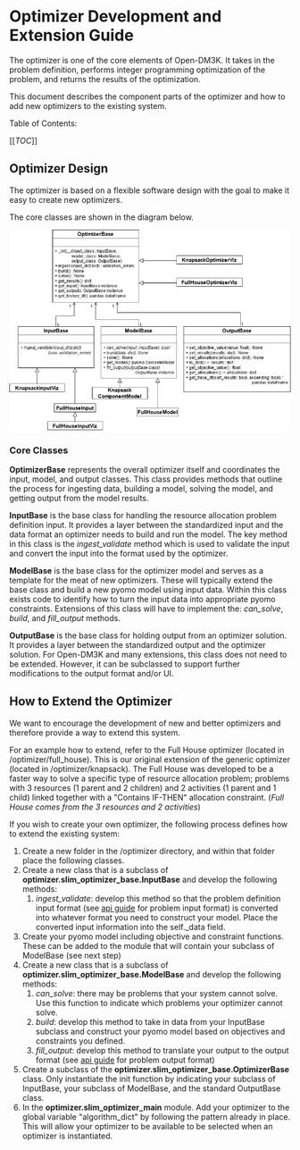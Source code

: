 # Optimizer Development and Extension Guide #

The optimizer is one of the core elements of Open-DM3K.  It takes in the problem definition, performs integer programming optimization of the problem, and returns the results of the optimization.

This document describes the component parts of the optimizer and how to add new optimizers to the existing system.

Table of Contents:

[[_TOC_]]

## Optimizer Design ##

The optimizer is based on a flexible software design with the goal to make it easy to create new optimizers.

The core classes are shown in the diagram below.

![class diagram](./pictures/optimizer_class_diagram.png)

### Core Classes ###

**OptimizerBase** represents the overall optimizer itself and coordinates the input, model, and output classes.  This class provides methods that outline the process for ingesting data, building a model, solving the model, and getting output from the model results.

**InputBase** is the base class for handling the resource allocation problem definition input. It provides a layer between the standardized input and the data format an optimizer needs to build and run the model.  The key method in this class is the *ingest_validate* method which is used to validate the input and convert the input into the format used by the optimizer.

**ModelBase** is the base class for the optimizer model and serves as a template for the meat of new optimizers.  These will typically extend the base class and build a new pyomo model using input data.  Within this class exists code to identify how to turn the input data into appropriate pyomo constraints.  Extensions of this class will have to implement the: *can_solve*, *build*, and *fill_output* methods.

**OutputBase** is the base class for holding output from an optimizer solution.  It provides a layer between the standardized output and the optimizer solution.  For Open-DM3K and many extensions, this class does not need to be extended.  However, it can be subclassed to support further modifications to the output format and/or UI.  

## How to Extend the Optimizer ##

We want to encourage the development of new and better optimizers and therefore provide a way to extend this system.

For an example how to extend, refer to the Full House optimizer (located in /optimizer/full_house).  This is our original extension of the generic optimizer (located in /optimizer/knapsack).  The Full House was developed to be a faster way to solve a specific type of resource allocation problem; problems with 3 resources (1 parent and 2 children) and 2 activities (1 parent and 1 child) linked together with a "Contains IF-THEN" allocation constraint.  (*Full House comes from the 3 resources and 2 activities*)

If you wish to create your own optimizer, the following process defines how to extend the existing system:

1. Create a new folder in the /optimizer directory, and within that folder place the following classes.
2. Create a new class that is a subclass of **optimizer.slim_optimizer_base.InputBase** and develop the following methods:
   1. *ingest_validate*:  develop this method so that the problem definition input format (see [api guide](/docs/api_devGuide.md) for problem input format) is converted into whatever format you need to construct your model.  Place the converted input information into the self._data field.
3. Create your pyomo model including objective and constraint functions.  These can be added to the module that will contain your subclass of ModelBase (see next step)
4. Create a new class that is a subclass of **optimizer.slim_optimizer_base.ModelBase** and develop the following methods:
   1. *can_solve*: there may be problems that your system cannot solve.  Use this function to indicate which problems your optimizer cannot solve.
   2. *build*: develop this method to take in data from your InputBase subclass and construct your pyomo model based on objectives and constraints you defined.
   3. *fill_output*: develop this method to translate your output to the output format (see [api guide](/docs/api_devGuide.md) for problem output format)
5. Create a subclass of the **optimizer.slim_optimizer_base.OptimizerBase** class.  Only instantiate the init function by indicating your subclass of InputBase, your subclass of ModelBase, and the standard OutputBase class.  
6. In the **optimizer.slim_optimizer_main** module. Add your optimizer to the global variable "algorithm_dict" by following the pattern already in place.  This will allow your optimizer to be available to be selected when an optimizer is instantiated.
